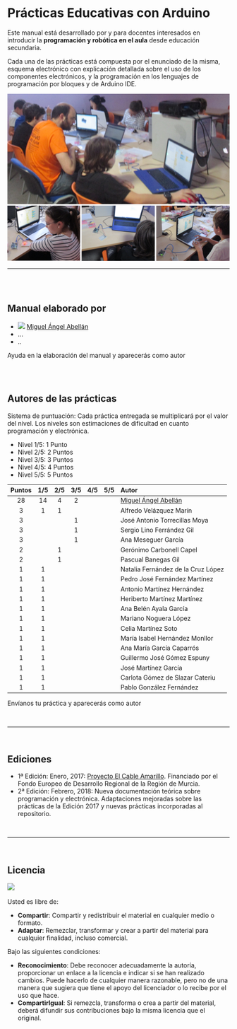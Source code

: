 # Prácticas Educativas con Arduino

Este manual está desarrollado por y para docentes interesados en introducir la **programación y robótica en el aula** desde educación secundaria.

Cada una de las prácticas está compuesta por el enunciado de la misma, esquema electrónico con explicación detallada sobre el uso de los componentes electrónicos, y la programación en los lenguajes de programación por bloques y de Arduino IDE.

![](assets/portada.png)


---


<br><br>


## Manual elaborado por

* ![](https://avatars0.githubusercontent.com/u/12022187?s=20) [Miguel Ángel Abellán](https://github.com/migueabellan)
* ...
* ..

Ayuda en la elaboración del manual y aparecerás como autor


<br><br>


## Autores de las prácticas

Sistema de puntuación: Cada práctica entregada se multiplicará por el valor del nivel. Los niveles son estimaciones de dificultad en cuanto programación y electrónica.
- Nivel 1/5: 1 Punto
- Nivel 2/5: 2 Puntos
- Nivel 3/5: 3 Puntos
- Nivel 4/5: 4 Puntos
- Nivel 5/5: 5 Puntos

| Puntos | 1/5   | 2/5   | 3/5   | 4/5   | 5/5   | Autor | 
| :---:  | :---: | :---: | :---: | :---: | :---: | :---  |
| 28     |  14   |  4    |  2    |       |       | [Miguel Ángel Abellán](Autores/README.md#miguel-ángel-abellán) |
| 3      |  1    |  1    |       |       |       | Alfredo Velázquez Marín |
| 3      |       |       |  1    |       |       | José Antonio Torrecillas Moya |
| 3      |       |       |  1    |       |       | Sergio Lino Ferrández Gil |
| 3      |       |       |  1    |       |       | Ana Meseguer García |
| 2      |       |  1    |       |       |       | Gerónimo Carbonell Capel |
| 2      |       |  1    |       |       |       | Pascual Banegas Gil |
| 1      |  1    |       |       |       |       | Natalia Fernández de la Cruz López |
| 1      |  1    |       |       |       |       | Pedro José Fernández Martínez |
| 1      |  1    |       |       |       |       | Antonio Martínez Hernández |
| 1      |  1    |       |       |       |       | Heriberto Martínez Martínez |
| 1      |  1    |       |       |       |       | Ana Belén Ayala García |
| 1      |  1    |       |       |       |       | Mariano Noguera López |
| 1      |  1    |       |       |       |       | Celia Martínez Soto |
| 1      |  1    |       |       |       |       | María Isabel Hernández Monllor |
| 1      |  1    |       |       |       |       | Ana María García Caparrós |
| 1      |  1    |       |       |       |       | Guillermo José Gómez Espuny |
| 1      |  1    |       |       |       |       | José Martínez García |
| 1      |  1    |       |       |       |       | Carlota Gómez de Slazar Cateriu |
| 1      |  1    |       |       |       |       | Pablo González Fernández |

Envíanos tu práctica y aparecerás como autor


<br>

---

<br>

## Ediciones

* 1ª Edición: Enero, 2017: [Proyecto El Cable Amarillo](https://github.com/ElCableAmarillo/Listado-de-practicas). Financiado por el Fondo Europeo de Desarrollo Regional de la Región de Murcia. 
* 2ª Edición: Febrero, 2018: Nueva documentación teórica sobre programación y electrónica. Adaptaciones mejoradas sobre las prácticas de la Edición 2017 y nuevas prácticas incorporadas al repositorio.

<br>

---

<br>

## Licencia

<img src="http://i.creativecommons.org/l/by-sa/4.0/88x31.png" />

Usted es libre de:

* **Compartir**: Compartir y redistribuir el material en cualquier medio o formato.
* **Adaptar**: Remezclar, transformar y crear a partir del material para cualquier finalidad, incluso comercial.

Bajo las siguientes condiciones:

* **Reconocimiento**: Debe reconocer adecuadamente la autoría, proporcionar un enlace a la licencia e indicar si se han realizado cambios. Puede hacerlo de cualquier manera razonable, pero no de una manera que sugiera que tiene el apoyo del licenciador o lo recibe por el uso que hace.
* **CompartirIgual**: Si remezcla, transforma o crea a partir del material, deberá difundir sus contribuciones bajo la misma licencia que el original.